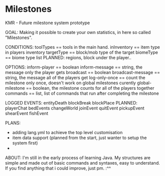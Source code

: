 # Milestones
KMR - Future milestone system prototype

GOAL:
  Making it possible to create your own statistics, in here so called "Milestones".
  
CONDITIONS:
  toolTypes == tools in the main hand.
  inInventory == item type in players inventory
  targetType == block/mob type of the target
  biomeType == biome type list
 PLANNED:
  regions, block under the player..

OPTIONS:
  inform-player == boolean
  inform-message == string, the message only the player gets
  broadcast == boolean
  broadcast-message == string, the message all of the players get
  log-only-once == count the milestone only once, doesn't work on global milestones curently
  global-milestone == boolean, the milestone counts for all of the players together
  commands == list<string>, list of commands that run after completing the milestone
  
LOGGED EVENTS:
  entityDeath
  blockBreak
  blockPlace
 PLANNED:
  playerChat
  bedEvents
  changeWorld
  joinEvent
  quitEvent
  pickupEvent
  shearEvent
  fishEvent

PLANS:
  - adding lang.yml to achieve the top level customisation
  - item data support (planned from the start, just wanter to setup the system first)
  -

ABOUT:
  I'm still in the early process of learning Java. My structures are simple and made out of basic commands and syntaxes, easy to understand.
  If you find anything that i could improve, just pm. :^^
